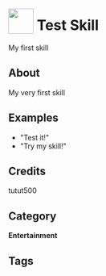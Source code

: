 # <img src="https://raw.githack.com/FortAwesome/Font-Awesome/master/svgs/solid/virus.svg" card_color="#BDC3C7" width="50" height="50" style="vertical-align:bottom"/> Test Skill
My first skill

## About
My very first skill

## Examples
* "Test it!"
* "Try my skill!"

## Credits
tutut500

## Category
**Entertainment**

## Tags


